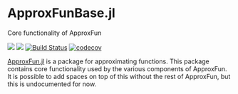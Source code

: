 # ApproxFunBase.jl
Core functionality of ApproxFun

[![](https://img.shields.io/badge/docs-stable-blue.svg)](https://JuliaApproximation.github.io/ApproxFun.jl/stable)
[![](https://img.shields.io/badge/docs-latest-blue.svg)](https://JuliaApproximation.github.io/ApproxFun.jl/latest)
[![Build Status](https://github.com/JuliaApproximation/ClassicalOrthogonalPolynomials.jl/workflows/CI/badge.svg)](https://github.com/JuliaApproximation/ApproxFunBase.jl/actions)
[![codecov](https://codecov.io/gh/JuliaApproximation/ApproxFunBase.jl/branch/master/graph/badge.svg)](https://codecov.io/gh/JuliaApproximation/ApproxFunBase.jl)




[ApproxFun.jl](https://github.com/JuliaApproximation/ApproxFun.jl) is a package for approximating functions. This package contains core functionality used by the various components of ApproxFun. It is possible to add spaces on top of this without the rest of ApproxFun, but this is undocumented for now.
